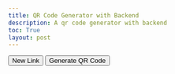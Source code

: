 ```yaml
---
title: QR Code Generator with Backend
description: A qr code generator with backend
toc: True
layout: post
---
```




<div id="qrcode"></div>

<script src="https://cdn.jsdelivr.net/npm/qrcodejs/qrcode.min.js"></script>

<div id="inputDiv">
</div>
<button onclick="NewInput()">New Link</button>
<button onclick="Generate()">Generate QR Code</button>

<script type="text/javascript">
    function NewInput(numb, link, freq){
        var num;
        if (numb === undefined){
            num =  $("#inputDiv").find("input").length/2 + 1;
        }
        else{
            num = numb;
        }

        var inputQR = document.createElement('input');
        inputQR.type = 'text';
        inputQR.id = `QR${num}`;
        inputQR.placeholder = "Link"
        if (link){
            inputQR.innerHTML = link;
        }

        // Create second input element
        var inputFreq = document.createElement('input');
        inputFreq.type = 'text';
        inputFreq.id = `Freq${num}`;
        inputFreq.placeholder = "Frequency"
        if (freq){
            inputQR.innerHTML = freq;
        }

        // Create button element
        var button = document.createElement('button');
        button.id = `btn${num}`;
        button.textContent = 'X'; // Set button text
        // Set onclick event for the button using an anonymous function to call Remove with 'this'
        button.onclick = function() { Remove(this); };

        // Create a line break element
        var lineBreak = document.createElement('br');

        // Assuming you have a container element to append these elements to, for example, a div with id 'container'
        var container = document.getElementById('inputDiv');

        // Append the elements to the container
        container.appendChild(inputQR);
        container.appendChild(inputFreq);
        container.appendChild(button);
        container.appendChild(lineBreak);
    }
    
    function Remove(event){
        var length = $("#inputDiv").find("input").length/2 - 1
        console.log(document.getElementById("inputDiv"));
        document.getElementById(`inputDiv`).innerHTML = "";
        for (var i = 1; i <= length; i ++){
            NewInput(i);
        }
        
    }

    function Generate(){
        console.log($("#inputDiv").find("input").length);
        if (document.getElementById("qrcode").innerHTML){
            document.getElementById("qrcode").innerHTML = "";
        }
        fetchId().then(id => {
            if(window.location.href.includes("127.0.0.1")){
                var link = "http://127.0.0.1:4100/jcc_frontend/2024/01/25/qrcodeacceptbackend.html" + id;
            }
            else {
                var link = "https://john-scc.github.io/jcc_frontend/2024/01/25/qrcodeacceptbackend.html#" + id;
            }
            console.log(link)
            new QRCode(document.getElementById("qrcode"), link)
        })
    }

    function fetchId() {
        if(window.location.href.includes("127.0.0.1")){
            var url = 'http://localhost:8911/api/qrcode/newCode';
        }
        else {
            var url = 'https://jcc.stu.nighthawkcodingsociety.com/api/qrcode/newCode';
        }

        var linkList = [];
        var freqList = [];

        for (var i = 0; i < $("#inputDiv").find("input").length/2; i ++){
            try {
                linkList.push(document.getElementById(`QR${i+1}`).value);
                freqList.push(parseFloat(document.getElementById(`Freq${i+1}`).value));
            }
            catch{
                i --;
            }
        }
        
        if(freqList.reduce((partialSum, a) => partialSum + a, 0) != 1.0){
            alert("Please ensure the sum of your frequencies is 1");
            return;
        }
        
        const payload = {
            links: linkList,
            frequencies: freqList
        };

        console.log(payload);
        
        return fetch(url, {
            method: 'POST', 
            headers: {
                'Content-Type': 'application/json' 
            },
            body: JSON.stringify(payload) 
        })
        .then(response => {
            if (!response.ok) {
                throw new Error('Network response was not ok');
            }
            return response.json(); 
        })
        .then(data => {
            return data.id;
        })
        .catch(error => {
            console.error('Error:', error); 
        });
    }

    for (var i = 1; i <= 2; i ++){
        NewInput(i);
    }
</script>

<script>

</script>